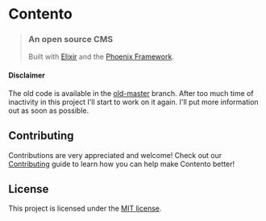 # Contento

> ### An open source CMS
> Built with [Elixir](https://elixir-lang.org) and the [Phoenix Framework](https://phoenixframework.org).

#### Disclaimer

The old code is available in the [old-master](https://github.com/contentocms/contento/tree/old-master) branch. After too much time of inactivity in this project I'll start to work on it again. I'll put more information out as soon as possible.

## Contributing

Contributions are very appreciated and welcome! Check out our [Contributing](https://github.com/contentocms/contento/wiki/Contributing) guide to learn how you can help make Contento better!

## License

This project is licensed under the [MIT license](https://github.com/contentocms/contento/blob/master/LICENSE).
